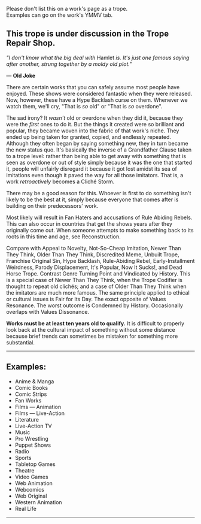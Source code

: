 Please don't list this on a work's page as a trope.  
Examples can go on the work's YMMV tab.

## This trope is under discussion in the Trope Repair Shop.

_"I don't know what the big deal with_ Hamlet _is. It's just one famous saying after another, strung together by a moldy old plot."_

— **Old Joke**

There are certain works that you can safely assume most people have enjoyed. These shows were considered fantastic when they were released. Now, however, these have a Hype Backlash curse on them. Whenever we watch them, we'll cry, "That is _so_ old" or "That is _so_ overdone".

The sad irony? It _wasn't_ old or overdone when they did it, because they were the _first_ ones to do it. But the things it created were so brilliant and popular, they became woven into the fabric of that work's niche. They ended up being taken for granted, copied, and endlessly repeated. Although they often began by saying something new, they in turn became the new status quo. It's basically the inverse of a Grandfather Clause taken to a trope level: rather than being able to get away with something that is seen as overdone or out of style simply because it was the one that started it, people will unfairly disregard it because it got lost amidst its sea of imitations even though it paved the way for all those imitators. That is, a work _retroactively_ becomes a Cliché Storm.

There may be a good reason for this. Whoever is first to do something isn't likely to be the best at it, simply because everyone that comes after is building on their predecessors' work.

Most likely will result in Fan Haters and accusations of Rule Abiding Rebels. This can also occur in countries that get the shows years after they originally come out. When someone attempts to make something back to its roots in this time and age, see Reconstruction.

Compare with Appeal to Novelty, Not-So-Cheap Imitation, Newer Than They Think, Older Than They Think, Discredited Meme, Unbuilt Trope, Franchise Original Sin, Hype Backlash, Rule-Abiding Rebel, Early-Installment Weirdness, Parody Displacement, It's Popular, Now It Sucks!, and Dead Horse Trope. Contrast Genre Turning Point and Vindicated by History. This is a special case of Newer Than They Think, when the Trope Codifier is thought to repeat old clichés; and a case of Older Than They Think when the imitators are much more famous. The same principle applied to ethical or cultural issues is Fair for Its Day. The exact opposite of Values Resonance. The worst outcome is Condemned by History. Occasionally overlaps with Values Dissonance.

**Works must be at least ten years old to qualify.** It is difficult to properly look back at the cultural impact of something without some distance because brief trends can sometimes be mistaken for something more substantial.

___

## Examples:

-   Anime & Manga
-   Comic Books
-   Comic Strips
-   Fan Works
-   Films — Animation
-   Films — Live-Action
-   Literature
-   Live-Action TV
-   Music
-   Pro Wrestling
-   Puppet Shows
-   Radio
-   Sports
-   Tabletop Games
-   Theatre
-   Video Games
-   Web Animation
-   Webcomics
-   Web Original
-   Western Animation
-   Real Life

___